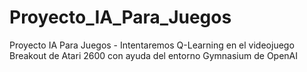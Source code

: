 # Proyecto_IA_Para_Juegos
Proyecto IA Para Juegos - Intentaremos Q-Learning en el videojuego Breakout de Atari 2600 con ayuda del entorno Gymnasium de OpenAI
